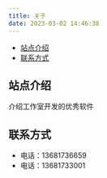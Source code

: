 ```yaml
---
title: 关于
date: 2023-03-02 14:46:38
---
```

<!-- TOC -->

* [站点介绍](#站点介绍)
* [联系方式](#联系方式)

<!-- TOC -->

## 站点介绍
介绍工作室开发的优秀软件


## 联系方式
* 电话：13681736659
* 电话：13681733001

 